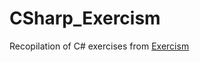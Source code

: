 # CSharp_Exercism
Recopilation of C# exercises from <a href="https://exercism.org/tracks/csharp/exercises">Exercism</a>
